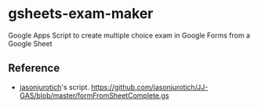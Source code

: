 # gsheets-exam-maker
Google Apps Script to create multiple choice exam in Google Forms from a Google Sheet

## Reference
- [jasonjurotich](https://github.com/jasonjurotich)'s script.
https://github.com/jasonjurotich/JJ-GAS/blob/master/formFromSheetComplete.gs
